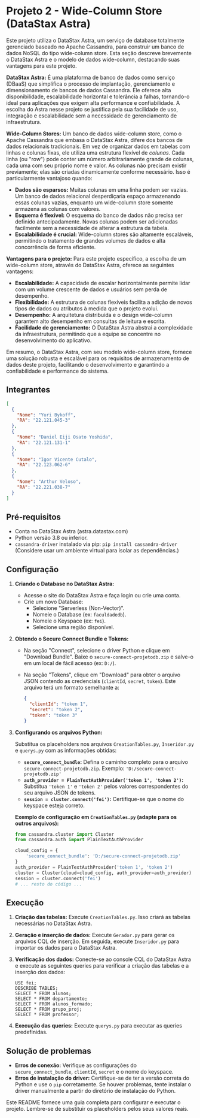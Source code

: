 # Projeto 2 - Wide-Column Store (DataStax Astra)

Este projeto utiliza o DataStax Astra, um serviço de database totalmente gerenciado baseado no Apache Cassandra, para construir um banco de dados NoSQL do tipo wide-column store.  Esta seção descreve brevemente o DataStax Astra e o modelo de dados wide-column, destacando suas vantagens para este projeto.


**DataStax Astra:** É uma plataforma de banco de dados como serviço (DBaaS) que simplifica o processo de implantação, gerenciamento e dimensionamento de bancos de dados Cassandra.  Ele oferece alta disponibilidade, escalabilidade horizontal e tolerância a falhas, tornando-o ideal para aplicações que exigem alta performance e confiabilidade.  A escolha do Astra nesse projeto se justifica pela sua facilidade de uso, integração e escalabilidade sem a necessidade de gerenciamento de infraestrutura.


**Wide-Column Stores:**  Um banco de dados wide-column store, como o Apache Cassandra que embasa o DataStax Astra, difere dos bancos de dados relacionais tradicionais. Em vez de organizar dados em tabelas com linhas e colunas fixas, ele utiliza uma estrutura flexível de *colunas*.  Cada linha (ou "row") pode conter um número arbitrariamente grande de colunas, cada uma com seu próprio nome e valor.  As colunas não precisam existir previamente; elas são criadas dinamicamente conforme necessário.  Isso é particularmente vantajoso quando:

* **Dados são esparsos:**  Muitas colunas em uma linha podem ser vazias.  Um banco de dados relacional desperdiçaria espaço armazenando essas colunas vazias, enquanto um wide-column store somente armazena as colunas com valores.
* **Esquema é flexível:**  O esquema do banco de dados não precisa ser definido antecipadamente.  Novas colunas podem ser adicionadas facilmente sem a necessidade de alterar a estrutura da tabela.
* **Escalabilidade é crucial:** Wide-column stores são altamente escaláveis, permitindo o tratamento de grandes volumes de dados e alta concorrência de forma eficiente.

**Vantagens para o projeto:** Para este projeto específico, a escolha de um wide-column store, através do DataStax Astra, oferece as seguintes vantagens:

* **Escalabilidade:** A capacidade de escalar horizontalmente permite lidar com um volume crescente de dados e usuários sem perda de desempenho.
* **Flexibilidade:** A estrutura de colunas flexíveis facilita a adição de novos tipos de dados ou atributos à medida que o projeto evolui.
* **Desempenho:** A arquitetura distribuída e o design wide-column garantem alto desempenho em consultas de leitura e escrita.
* **Facilidade de gerenciamento:** O DataStax Astra abstrai a complexidade da infraestrutura, permitindo que a equipe se concentre no desenvolvimento do aplicativo.

Em resumo, o DataStax Astra, com seu modelo wide-column store, fornece uma solução robusta e escalável para os requisitos de armazenamento de dados deste projeto, facilitando o desenvolvimento e garantindo a confiabilidade e performance do sistema.

<h2>Integrantes</h2>

```json
[
  {
    "Nome": "Yuri Bykoff",
    "RA": "22.121.045-3"
  },
  {
    "Nome": "Daniel Eiji Osato Yoshida",
    "RA": "22.121.131-1"
  },
  {
    "Nome": "Igor Vicente Cutalo",
    "RA": "22.123.062-6"
  },
  {
    "Nome": "Arthur Veloso",
    "RA": "22.221.038-7"
  }
]
```

## Pré-requisitos

* Conta no DataStax Astra (astra.datastax.com)
* Python versão 3.8 ou inferior.
* `cassandra-driver` instalado via pip: `pip install cassandra-driver`  (Considere usar um ambiente virtual para isolar as dependências.)

## Configuração

1. **Criando o Database no DataStax Astra:**

   * Acesse o site do DataStax Astra e faça login ou crie uma conta.
   * Crie um novo Database:
     * Selecione "Serverless (Non-Vector)".
     * Nomeie o Database (ex: `faculdadedb`).
     * Nomeie o Keyspace (ex: `fei`).
     * Selecione uma região disponível.

2. **Obtendo o Secure Connect Bundle e Tokens:**

   * Na seção "Connect", selecione o driver Python e clique em "Download Bundle". Baixe o `secure-connect-projetodb.zip` e salve-o em um local de fácil acesso (ex: `D:/`).
   * Na seção "Tokens", clique em "Download" para obter o arquivo JSON contendo as credenciais (`clientId`, `secret`, `token`).  Este arquivo terá um formato semelhante a:

     ```json
     {
       "clientId": "token 1",
       "secret": "token 2",
       "token": "token 3"
     }
     ```

3. **Configurando os arquivos Python:**

   Substitua os placeholders nos arquivos `CreationTables.py`, `Inseridor.py` e `querys.py` com as informações obtidas:

   * **`secure_connect_bundle`:**  Defina o caminho completo para o arquivo `secure-connect-projetodb.zip`.  Exemplo: `'D:/secure-connect-projetodb.zip'`
   * **`auth_provider = PlainTextAuthProvider('token 1', 'token 2')`:** Substitua `'token 1'` e `'token 2'` pelos valores correspondentes do seu arquivo JSON de tokens.
   * **`session = cluster.connect('fei')`:** Certifique-se que o nome do keyspace esteja correto.

   **Exemplo de configuração em `CreationTables.py` (adapte para os outros arquivos):**

   ```python
   from cassandra.cluster import Cluster
   from cassandra.auth import PlainTextAuthProvider

   cloud_config = {
       'secure_connect_bundle': 'D:/secure-connect-projetodb.zip'
   }
   auth_provider = PlainTextAuthProvider('token 1', 'token 2')
   cluster = Cluster(cloud=cloud_config, auth_provider=auth_provider)
   session = cluster.connect('fei')
   # ... resto do código ...
   ```

## Execução

1. **Criação das tabelas:** Execute `CreationTables.py`. Isso criará as tabelas necessárias no DataStax Astra.

2. **Geração e inserção de dados:** Execute `Gerador.py` para gerar os arquivos CQL de inserção. Em seguida, execute `Inseridor.py` para importar os dados para o DataStax Astra.

3. **Verificação dos dados:** Conecte-se ao console CQL do DataStax Astra e execute as seguintes queries para verificar a criação das tabelas e a inserção dos dados:

   ```cql
   USE fei;
   DESCRIBE TABLES;
   SELECT * FROM alunos;
   SELECT * FROM departamento;
   SELECT * FROM alunos_formado;
   SELECT * FROM grupo_proj;
   SELECT * FROM professor;
   ```

4. **Execução das queries:** Execute `querys.py` para executar as queries predefinidas.

## Solução de problemas

* **Erros de conexão:** Verifique as configurações do `secure_connect_bundle`, `clientId`, `secret` e o nome do keyspace.
* **Erros de instalação do driver:** Certifique-se de ter a versão correta do Python e use o `pip` corretamente.  Se houver problemas, tente instalar o driver manualmente a partir do diretório de instalação do Python.


Este README fornece uma guia completa para configurar e executar o projeto. Lembre-se de substituir os placeholders pelos seus valores reais.

